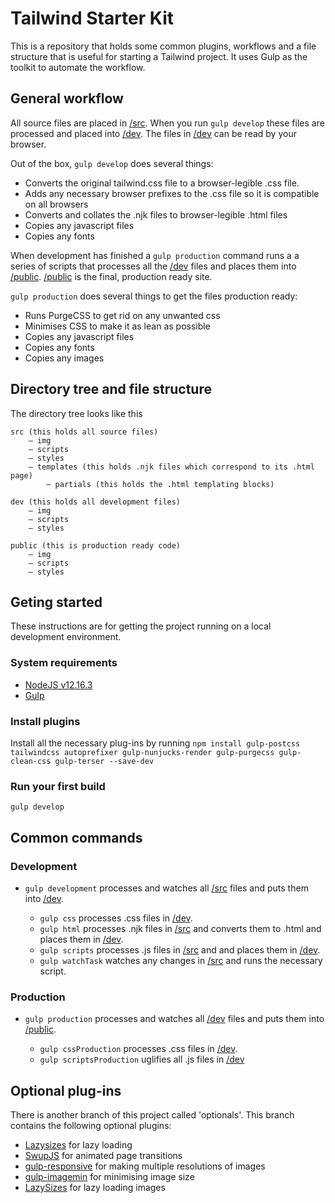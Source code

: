 # Tailwind Starter Kit
This is a repository that holds some common plugins, workflows and a file structure that is useful for starting a Tailwind project. It uses Gulp as the toolkit to automate the workflow.

## General workflow
All source files are placed in [/src](/src). When you run `gulp develop` these files are processed and placed into [/dev](/dev). The files in [/dev](/dev) can be read by your browser.

Out of the box, `gulp develop` does several things:
* Converts the original tailwind.css file to a browser-legible .css file.
* Adds any necessary browser prefixes to the .css file so it is compatible on all browsers
* Converts and collates the .njk files to browser-legible .html files
* Copies any javascript files
* Copies any fonts

When development has finished a `gulp production` command runs a a series of scripts that processes all the [/dev](/dev) files and places them into [/public](/public). [/public](/public) is the final, production ready site. 

`gulp production` does several things to get the files production ready:
* Runs PurgeCSS to get rid on any unwanted css 
* Minimises CSS to make it as lean as possible
* Copies any javascript files
* Copies any fonts
* Copies any images

## Directory tree and file structure
The directory tree looks like this
```
src (this holds all source files)
    – img
    – scripts
    – styles
    – templates (this holds .njk files which correspond to its .html page)
        – partials (this holds the .html templating blocks)
    
dev (this holds all development files)
    – img
    – scripts
    – styles
    
public (this is production ready code)
    – img
    – scripts
    – styles 
```

## Geting started
These instructions are for getting the project running on a local development environment.

### System requirements
* [NodeJS v12.16.3](https://nodejs.org)
* [Gulp](https://gulpjs.com/)

### Install plugins 
Install all the necessary plug-ins by running `npm install gulp-postcss tailwindcss autoprefixer gulp-nunjucks-render gulp-purgecss gulp-clean-css gulp-terser --save-dev`

### Run your first build
`gulp develop`

## Common commands

### Development
* `gulp development` processes and watches all [/src](/src) files and puts them into [/dev](/dev).

   * `gulp css` processes .css files in [/dev](/dev).
   * `gulp html` processes .njk files in [/src](/src) and converts them to .html and places them in [/dev](/dev).
   * `gulp scripts` processes .js files in [/src](/src) and and places them in [/dev](/dev).
   * `gulp watchTask` watches any changes in [/src](/src) and runs the necessary script.

### Production
* `gulp production` processes and watches all [/dev](/dev) files and puts them into [/public](/public).

   * `gulp cssProduction` processes .css files in [/dev](/dev).
   * `gulp scriptsProduction` uglifies all .js files in [/dev](/dev)

## Optional plug-ins
There is another branch of this project called 'optionals'. This branch contains the following optional plugins:
* [Lazysizes](https://github.com/aFarkas/lazysizes) for lazy loading
* [SwupJS](https://swup.js.org/) for animated page transitions
* [gulp-responsive](https://www.npmjs.com/package/gulp-responsive) for making multiple resolutions of images
* [gulp-imagemin](https://www.npmjs.com/package/gulp-imagemin) for minimising image size
* [LazySizes](https://github.com/aFarkas/lazysizes) for lazy loading images


